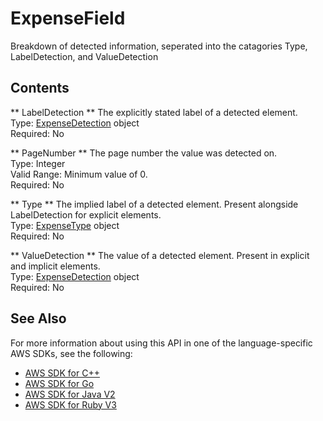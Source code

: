 # ExpenseField<a name="API_ExpenseField"></a>

Breakdown of detected information, seperated into the catagories Type, LabelDetection, and ValueDetection

## Contents<a name="API_ExpenseField_Contents"></a>

 ** LabelDetection **   <a name="Textract-Type-ExpenseField-LabelDetection"></a>
The explicitly stated label of a detected element\.  
Type: [ExpenseDetection](API_ExpenseDetection.md) object  
Required: No

 ** PageNumber **   <a name="Textract-Type-ExpenseField-PageNumber"></a>
The page number the value was detected on\.  
Type: Integer  
Valid Range: Minimum value of 0\.  
Required: No

 ** Type **   <a name="Textract-Type-ExpenseField-Type"></a>
The implied label of a detected element\. Present alongside LabelDetection for explicit elements\.  
Type: [ExpenseType](API_ExpenseType.md) object  
Required: No

 ** ValueDetection **   <a name="Textract-Type-ExpenseField-ValueDetection"></a>
The value of a detected element\. Present in explicit and implicit elements\.  
Type: [ExpenseDetection](API_ExpenseDetection.md) object  
Required: No

## See Also<a name="API_ExpenseField_SeeAlso"></a>

For more information about using this API in one of the language\-specific AWS SDKs, see the following:
+  [AWS SDK for C\+\+](https://docs.aws.amazon.com/goto/SdkForCpp/textract-2018-06-27/ExpenseField) 
+  [AWS SDK for Go](https://docs.aws.amazon.com/goto/SdkForGoV1/textract-2018-06-27/ExpenseField) 
+  [AWS SDK for Java V2](https://docs.aws.amazon.com/goto/SdkForJavaV2/textract-2018-06-27/ExpenseField) 
+  [AWS SDK for Ruby V3](https://docs.aws.amazon.com/goto/SdkForRubyV3/textract-2018-06-27/ExpenseField) 